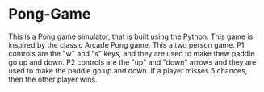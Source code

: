 # Pong-Game
This is a Pong game simulator, that is built using the Python.
This game is inspired by the classic Arcade Pong game. 
This a two person game. P1 controls are the "w" and "s" keys, and they are used to make thew paddle go up and down.
P2 controls are the "up" and "down" arrows and they are used to make the paddle go up and down.
If a player misses 5 chances, then the other player wins.
